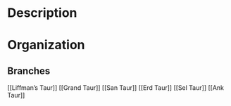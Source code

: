 # Description

# Organization
## Branches
[[Liffman’s Taur]]
[[Grand Taur]]
[[San Taur]]
[[Erd Taur]]
[[Sel Taur]]
[[Ank Taur]]